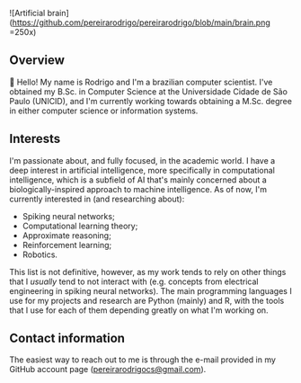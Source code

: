 ![Artificial brain](https://github.com/pereirarodrigo/pereirarodrigo/blob/main/brain.png =250x)

## Overview

:wave: Hello! My name is Rodrigo and I'm a brazilian computer scientist. I've obtained my B.Sc. in Computer Science at the Universidade Cidade de São Paulo (UNICID), and I'm currently working towards obtaining a M.Sc. degree in either computer science or information systems.

## Interests

I'm passionate about, and fully focused, in the academic world. I have a deep interest in artificial intelligence, more specifically in computational intelligence, which is a subfield of AI that's mainly concerned about a biologically-inspired approach to machine intelligence. As of now, I'm currently interested in (and researching about):

* Spiking neural networks;
* Computational learning theory;
* Approximate reasoning;
* Reinforcement learning;
* Robotics.

This list is not definitive, however, as my work tends to rely on other things that I *usually* tend to not interact with (e.g. concepts from electrical engineering in spiking neural networks). The main programming languages I use for my projects and research are Python (mainly) and R, with the tools that I use for each of them depending greatly on what I'm working on.

## Contact information

The easiest way to reach out to me is through the e-mail provided in my GitHub account page (pereirarodrigocs@gmail.com).
<!--
**pereirarodrigo/pereirarodrigo** is a ✨ _special_ ✨ repository because its `README.md` (this file) appears on your GitHub profile.

Here are some ideas to get you started:

- 🔭 I’m currently working on ...
- 🌱 I’m currently learning ...
- 👯 I’m looking to collaborate on ...
- 🤔 I’m looking for help with ...
- 💬 Ask me about ...
- 📫 How to reach me: ...
- 😄 Pronouns: ...
- ⚡ Fun fact: ...
-->

